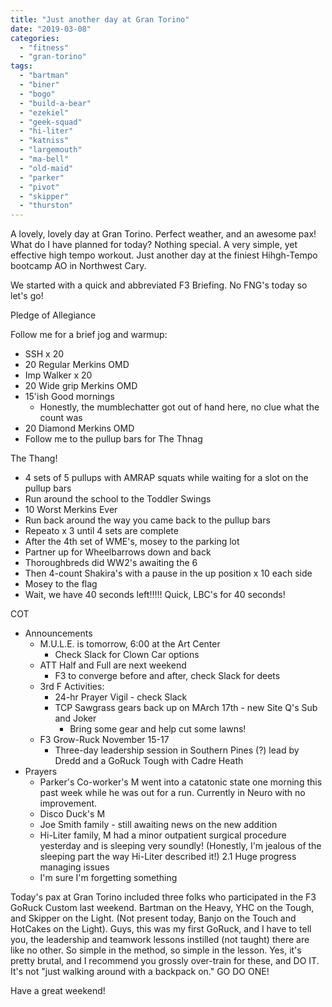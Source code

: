 ```yaml
---
title: "Just another day at Gran Torino"
date: "2019-03-08"
categories: 
  - "fitness"
  - "gran-torino"
tags: 
  - "bartman"
  - "biner"
  - "bogo"
  - "build-a-bear"
  - "ezekiel"
  - "geek-squad"
  - "hi-liter"
  - "katniss"
  - "largemouth"
  - "ma-bell"
  - "old-maid"
  - "parker"
  - "pivot"
  - "skipper"
  - "thurston"
---
```


A lovely, lovely day at Gran Torino. Perfect weather, and an awesome pax! What do I have planned for today? Nothing special. A very simple, yet effective high tempo workout. Just another day at the finiest Hihgh-Tempo bootcamp AO in Northwest Cary.

We started with a quick and abbreviated F3 Briefing. No FNG's today so let's go!

Pledge of Allegiance

Follow me for a brief jog and warmup:

- SSH x 20
- 20 Regular Merkins OMD
- Imp Walker x 20
- 20 Wide grip Merkins OMD
- 15'ish Good mornings
    - Honestly, the mumblechatter got out of hand here, no clue what the count was
- 20 Diamond Merkins OMD
- Follow me to the pullup bars for The Thnag

The Thang!

- 4 sets of 5 pullups with AMRAP squats while waiting for a slot on the pullup bars
- Run around the school to the Toddler Swings
- 10 Worst Merkins Ever
- Run back around the way you came back to the pullup bars
- Repeato x 3 until 4 sets are complete
- After the 4th set of WME's, mosey to the parking lot
- Partner up for Wheelbarrows down and back
- Thoroughbreds did WW2's awaiting the 6
- Then 4-count Shakira's with a pause in the up position x 10 each side
- Mosey to the flag
- Wait, we have 40 seconds left!!!!! Quick, LBC's for 40 seconds!

COT

- Announcements
    - M.U.L.E. is tomorrow, 6:00 at the Art Center
        - Check Slack for Clown Car options
    - ATT Half and Full are next weekend
        - F3 to converge before and after, check Slack for deets
    - 3rd F Activities:
        - 24-hr Prayer Vigil - check Slack
        - TCP Sawgrass gears back up on MArch 17th - new Site Q's Sub and Joker
            - Bring some gear and help cut some lawns!
    - F3 Grow-Ruck November 15-17
        - Three-day leadership session in Southern Pines (?) lead by Dredd and a GoRuck Tough with Cadre Heath
- Prayers
    - Parker's Co-worker's M went into a catatonic state one morning this past week while he was out for a run. Currently in Neuro with no improvement.
    - Disco Duck's M
    - Joe Smith family - still awaiting news on the new addition
    - Hi-Liter family, M had a minor outpatient surgical procedure yesterday and is sleeping very soundly! (Honestly, I'm jealous of the sleeping part the way Hi-Liter described it!) 2.1 Huge progress managing issues
    - I'm sure I'm forgetting something

Today's pax at Gran Torino included three folks who participated in the F3 GoRuck Custom last weekend. Bartman on the Heavy, YHC on the Tough, and Skipper on the Light. (Not present today, Banjo on the Touch and HotCakes on the Light). Guys, this was my first GoRuck, and I have to tell you, the leadership and teamwork lessons instilled (not taught) there are like no other. So simple in the method, so simple in the lesson. Yes, it's pretty brutal, and I recommend you grossly over-train for these, and DO IT. It's not "just walking around with a backpack on." GO DO ONE!  

Have a great weekend!
